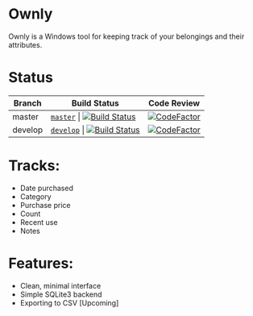 # Ownly
Ownly is a Windows tool for keeping track of your belongings and their attributes.

# Status
| Branch  | Build Status                                                                                                                                                                                   | Code Review                                                                                                                                                                  |
|---------|------------------------------------------------------------------------------------------------------------------------------------------------------------------------------------------------|------------------------------------------------------------------------------------------------------------------------------------------------------------------------------|
| master  | [`master`](https://github.com/minorsecond/Ownly/tree/master)  \| [![Build Status](https://ci.wardrup.me/buildStatus/icon?job=Ownly%2Fmaster)](https://ci.wardrup.me/job/Ownly/job/master/)     | [![CodeFactor](https://www.codefactor.io/repository/github/minorsecond/Ownly/badge/master)](https://www.codefactor.io/repository/github/minorsecond/Ownly/overview/master)   |
| develop | [`develop`](https://github.com/minorsecond/Ownly/tree/develop)  \| [![Build Status](https://ci.wardrup.me/buildStatus/icon?job=Ownly%2Fdevelop)](https://ci.wardrup.me/job/Ownly/job/develop/) | [![CodeFactor](https://www.codefactor.io/repository/github/minorsecond/Ownly/badge/develop)](https://www.codefactor.io/repository/github/minorsecond/Ownly/overview/develop) |


# Tracks:
- Date purchased
- Category
- Purchase price
- Count
- Recent use
- Notes

# Features:
- Clean, minimal interface
- Simple SQLite3 backend
- Exporting to CSV [Upcoming]
